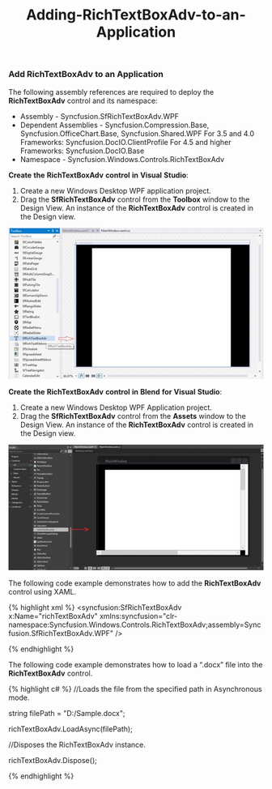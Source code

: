 ﻿---
layout: Post
title: Adding-RichTextBoxAdv-to-an-Application
description: Adding RichTextBoxAdv to an application
platform: wpf
control: RichTextBoxAdv
documentation: ug
---
### Add RichTextBoxAdv to an Application 

The following assembly references are required to deploy the **RichTextBoxAdv** control and its namespace:

* Assembly - Syncfusion.SfRichTextBoxAdv.WPF
* Dependent Assemblies - Syncfusion.Compression.Base, Syncfusion.OfficeChart.Base, Syncfusion.Shared.WPF
For 3.5 and 4.0 Frameworks: Syncfusion.DocIO.ClientProfile
For 4.5 and higher Frameworks: Syncfusion.DocIO.Base
* Namespace - Syncfusion.Windows.Controls.RichTextBoxAdv

**Create** **the** **RichTextBoxAdv** **control** **in** **Visual** **Studio**:

1. Create a new Windows Desktop WPF application project.
2. Drag the **SfRichTextBoxAdv** control from the **Toolbox** window to the Design View. An instance of the **RichTextBoxAdv** control is created in the Design view.

![](Adding-RichTextBoxAdv-to-an-Application_images/Adding-RichTextBoxAdv-to-an-Application_img1.jpeg)


**Create** **the** **RichTextBoxAdv** **control** **in** **Blend** **for** **Visual** **Studio**:

1. Create a new Windows Desktop WPF Application project.
2. Drag the **SfRichTextBoxAdv** control from the **Assets** window to the Design View. An instance of the **RichTextBoxAdv** control is created in the Design view.

![](Adding-RichTextBoxAdv-to-an-Application_images/Adding-RichTextBoxAdv-to-an-Application_img2.jpeg)


The following code example demonstrates how to add the **RichTextBoxAdv** control using XAML.

{% highlight xml %}
<syncfusion:SfRichTextBoxAdv x:Name="richTextBoxAdv" xmlns:syncfusion="clr-namespace:Syncfusion.Windows.Controls.RichTextBoxAdv;assembly=Syncfusion.SfRichTextBoxAdv.WPF" />



{% endhighlight %}

The following code example demonstrates how to load a “.docx” file into the **RichTextBoxAdv** control.

{% highlight c# %}
//Loads the file from the specified path in Asynchronous mode.

string filePath = "D:/Sample.docx";

richTextBoxAdv.LoadAsync(filePath);

//Disposes the RichTextBoxAdv instance.

richTextBoxAdv.Dispose();



{% endhighlight %}

## 

